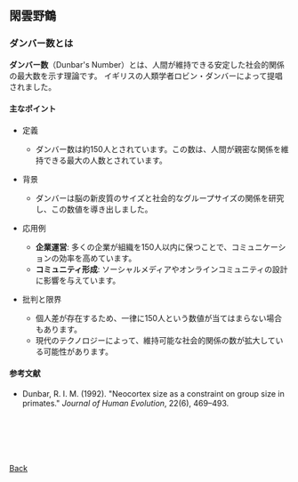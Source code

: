 ## 閑雲野鶴

### ダンバー数とは

**ダンバー数**（Dunbar's Number）とは、人間が維持できる安定した社会的関係の最大数を示す理論です。
イギリスの人類学者ロビン・ダンバーによって提唱されました。

#### 主なポイント

- 定義  
  - ダンバー数は約150人とされています。この数は、人間が親密な関係を維持できる最大の人数とされています。

- 背景  
  - ダンバーは脳の新皮質のサイズと社会的なグループサイズの関係を研究し、この数値を導き出しました。

- 応用例  
  - **企業運営**: 多くの企業が組織を150人以内に保つことで、コミュニケーションの効率を高めています。  
  - **コミュニティ形成**: ソーシャルメディアやオンラインコミュニティの設計に影響を与えています。

- 批判と限界  
  - 個人差が存在するため、一律に150人という数値が当てはまらない場合もあります。  
  - 現代のテクノロジーによって、維持可能な社会的関係の数が拡大している可能性があります。

#### 参考文献

- Dunbar, R. I. M. (1992). "Neocortex size as a constraint on group size in primates." *Journal of Human Evolution*, 22(6), 469–493.

<p style="margin-top: 100px;"></p>

[Back](./../../)
